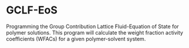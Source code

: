 # GCLF-EoS
Programming the Group Contribution Lattice Fluid-Equation of State for polymer solutions.
This program will calculate the weight fraction activity coefficients (WFACs) for a given polymer-solvent system.
